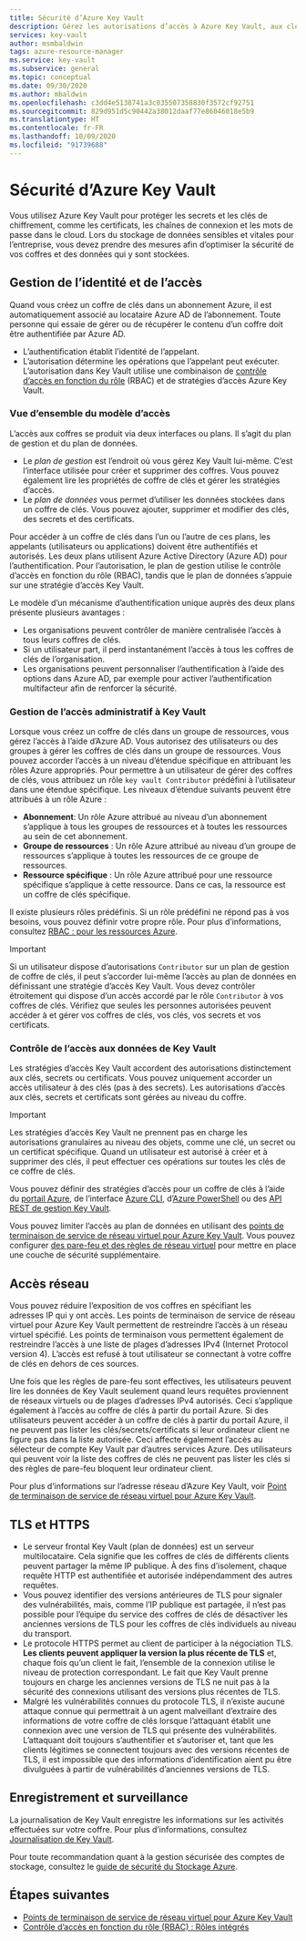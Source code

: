 ```yaml
---
title: Sécurité d’Azure Key Vault
description: Gérez les autorisations d’accès à Azure Key Vault, aux clés et aux secrets. Couvre le modèle d’authentification et d’autorisation de Key Vault, et explique comment sécuriser votre coffre de clés.
services: key-vault
author: msmbaldwin
tags: azure-resource-manager
ms.service: key-vault
ms.subservice: general
ms.topic: conceptual
ms.date: 09/30/2020
ms.author: mbaldwin
ms.openlocfilehash: c3dd4e5138741a3c035507358830f3572cf92751
ms.sourcegitcommit: 829d951d5c90442a38012daaf77e86046018e5b9
ms.translationtype: HT
ms.contentlocale: fr-FR
ms.lasthandoff: 10/09/2020
ms.locfileid: "91739688"
---
```

# <a name="azure-key-vault-security"></a>Sécurité d’Azure Key Vault

Vous utilisez Azure Key Vault pour protéger les secrets et les clés de chiffrement, comme les certificats, les chaînes de connexion et les mots de passe dans le cloud. Lors du stockage de données sensibles et vitales pour l’entreprise, vous devez prendre des mesures afin d’optimiser la sécurité de vos coffres et des données qui y sont stockées.

## <a name="identity-and-access-management"></a>Gestion de l’identité et de l’accès

Quand vous créez un coffre de clés dans un abonnement Azure, il est automatiquement associé au locataire Azure AD de l’abonnement. Toute personne qui essaie de gérer ou de récupérer le contenu d’un coffre doit être authentifiée par Azure AD.

- L’authentification établit l’identité de l’appelant.
- L’autorisation détermine les opérations que l’appelant peut exécuter. L’autorisation dans Key Vault utilise une combinaison de [contrôle d’accès en fonction du rôle](../../role-based-access-control/overview.md) (RBAC) et de stratégies d’accès Azure Key Vault.

### <a name="access-model-overview"></a>Vue d’ensemble du modèle d’accès

L’accès aux coffres se produit via deux interfaces ou plans. Il s’agit du plan de gestion et du plan de données.

- Le *plan de gestion* est l’endroit où vous gérez Key Vault lui-même. C’est l’interface utilisée pour créer et supprimer des coffres. Vous pouvez également lire les propriétés de coffre de clés et gérer les stratégies d’accès.
- Le *plan de données* vous permet d’utiliser les données stockées dans un coffre de clés. Vous pouvez ajouter, supprimer et modifier des clés, des secrets et des certificats.

Pour accéder à un coffre de clés dans l’un ou l’autre de ces plans, les appelants (utilisateurs ou applications) doivent être authentifiés et autorisés. Les deux plans utilisent Azure Active Directory (Azure AD) pour l’authentification. Pour l’autorisation, le plan de gestion utilise le contrôle d’accès en fonction du rôle (RBAC), tandis que le plan de données s’appuie sur une stratégie d’accès Key Vault.

Le modèle d’un mécanisme d’authentification unique auprès des deux plans présente plusieurs avantages :

- Les organisations peuvent contrôler de manière centralisée l’accès à tous leurs coffres de clés.
- Si un utilisateur part, il perd instantanément l’accès à tous les coffres de clés de l’organisation.
- Les organisations peuvent personnaliser l’authentification à l’aide des options dans Azure AD, par exemple pour activer l’authentification multifacteur afin de renforcer la sécurité.

### <a name="managing-administrative-access-to-key-vault"></a>Gestion de l’accès administratif à Key Vault

Lorsque vous créez un coffre de clés dans un groupe de ressources, vous gérez l’accès à l’aide d’Azure AD. Vous autorisez des utilisateurs ou des groupes à gérer les coffres de clés dans un groupe de ressources. Vous pouvez accorder l’accès à un niveau d’étendue spécifique en attribuant les rôles Azure appropriés. Pour permettre à un utilisateur de gérer des coffres de clés, vous attribuez un rôle `key vault Contributor` prédéfini à l’utilisateur dans une étendue spécifique. Les niveaux d’étendue suivants peuvent être attribués à un rôle Azure :

- **Abonnement**: Un rôle Azure attribué au niveau d’un abonnement s’applique à tous les groupes de ressources et à toutes les ressources au sein de cet abonnement.
- **Groupe de ressources** : Un rôle Azure attribué au niveau d’un groupe de ressources s’applique à toutes les ressources de ce groupe de ressources.
- **Ressource spécifique** : Un rôle Azure attribué pour une ressource spécifique s’applique à cette ressource. Dans ce cas, la ressource est un coffre de clés spécifique.

Il existe plusieurs rôles prédéfinis. Si un rôle prédéfini ne répond pas à vos besoins, vous pouvez définir votre propre rôle. Pour plus d’informations, consultez [RBAC : pour les ressources Azure](../../role-based-access-control/built-in-roles.md).

> [!IMPORTANT]
> Si un utilisateur dispose d’autorisations `Contributor` sur un plan de gestion de coffre de clés, il peut s’accorder lui-même l’accès au plan de données en définissant une stratégie d’accès Key Vault. Vous devez contrôler étroitement qui dispose d’un accès accordé par le rôle `Contributor` à vos coffres de clés. Vérifiez que seules les personnes autorisées peuvent accéder à et gérer vos coffres de clés, vos clés, vos secrets et vos certificats.

<a id="data-plane-access-control"></a>
### <a name="controlling-access-to-key-vault-data"></a>Contrôle de l’accès aux données de Key Vault

Les stratégies d’accès Key Vault accordent des autorisations distinctement aux clés, secrets ou certificats. Vous pouvez uniquement accorder un accès utilisateur à des clés (pas à des secrets). Les autorisations d’accès aux clés, secrets et certificats sont gérées au niveau du coffre.

> [!IMPORTANT]
> Les stratégies d’accès Key Vault ne prennent pas en charge les autorisations granulaires au niveau des objets, comme une clé, un secret ou un certificat spécifique. Quand un utilisateur est autorisé à créer et à supprimer des clés, il peut effectuer ces opérations sur toutes les clés de ce coffre de clés.

Vous pouvez définir des stratégies d’accès pour un coffre de clés à l’aide du [portail Azure](assign-access-policy-portal.md), de l’interface [Azure CLI](assign-access-policy-cli.md), d’[Azure PowerShell](assign-access-policy-powershell.md) ou des [API REST de gestion Key Vault](/rest/api/keyvault/).

Vous pouvez limiter l’accès au plan de données en utilisant des [points de terminaison de service de réseau virtuel pour Azure Key Vault](overview-vnet-service-endpoints.md). Vous pouvez configurer [des pare-feu et des règles de réseau virtuel](network-security.md) pour mettre en place une couche de sécurité supplémentaire.

## <a name="network-access"></a>Accès réseau

Vous pouvez réduire l’exposition de vos coffres en spécifiant les adresses IP qui y ont accès. Les points de terminaison de service de réseau virtuel pour Azure Key Vault permettent de restreindre l’accès à un réseau virtuel spécifié. Les points de terminaison vous permettent également de restreindre l’accès à une liste de plages d’adresses IPv4 (Internet Protocol version 4). L’accès est refusé à tout utilisateur se connectant à votre coffre de clés en dehors de ces sources.

Une fois que les règles de pare-feu sont effectives, les utilisateurs peuvent lire les données de Key Vault seulement quand leurs requêtes proviennent de réseaux virtuels ou de plages d’adresses IPv4 autorisés. Ceci s’applique également à l’accès au coffre de clés à partir du portail Azure. Si des utilisateurs peuvent accéder à un coffre de clés à partir du portail Azure, il ne peuvent pas lister les clés/secrets/certificats si leur ordinateur client ne figure pas dans la liste autorisée. Ceci affecte également l’accès au sélecteur de compte Key Vault par d’autres services Azure. Des utilisateurs qui peuvent voir la liste des coffres de clés ne peuvent pas lister les clés si des règles de pare-feu bloquent leur ordinateur client.

Pour plus d’informations sur l’adresse réseau d’Azure Key Vault, voir [Point de terminaison de service de réseau virtuel pour Azure Key Vault](overview-vnet-service-endpoints.md).

## <a name="tls-and-https"></a>TLS et HTTPS

*   Le serveur frontal Key Vault (plan de données) est un serveur multilocataire. Cela signifie que les coffres de clés de différents clients peuvent partager la même IP publique. À des fins d’isolement, chaque requête HTTP est authentifiée et autorisée indépendamment des autres requêtes.
*   Vous pouvez identifier des versions antérieures de TLS pour signaler des vulnérabilités, mais, comme l’IP publique est partagée, il n’est pas possible pour l’équipe du service des coffres de clés de désactiver les anciennes versions de TLS pour les coffres de clés individuels au niveau du transport.
*   Le protocole HTTPS permet au client de participer à la négociation TLS. **Les clients peuvent appliquer la version la plus récente de TLS** et, chaque fois qu’un client le fait, l’ensemble de la connexion utilise le niveau de protection correspondant. Le fait que Key Vault prenne toujours en charge les anciennes versions de TLS ne nuit pas à la sécurité des connexions utilisant des versions plus récentes de TLS.
*   Malgré les vulnérabilités connues du protocole TLS, il n’existe aucune attaque connue qui permettrait à un agent malveillant d’extraire des informations de votre coffre de clés lorsque l’attaquant établit une connexion avec une version de TLS qui présente des vulnérabilités. L’attaquant doit toujours s’authentifier et s’autoriser et, tant que les clients légitimes se connectent toujours avec des versions récentes de TLS, il est impossible que des informations d’identification aient pu être divulguées à partir de vulnérabilités d’anciennes versions de TLS.

## <a name="logging-and-monitoring"></a>Enregistrement et surveillance

La journalisation de Key Vault enregistre les informations sur les activités effectuées sur votre coffre. Pour plus d’informations, consultez [Journalisation de Key Vault](logging.md).

Pour toute recommandation quant à la gestion sécurisée des comptes de stockage, consultez le [guide de sécurité du Stockage Azure](../../storage/blobs/security-recommendations.md).

## <a name="next-steps"></a>Étapes suivantes

- [Points de terminaison de service de réseau virtuel pour Azure Key Vault](overview-vnet-service-endpoints.md)
- [Contrôle d’accès en fonction du rôle (RBAC) : Rôles intégrés](../../role-based-access-control/built-in-roles.md)